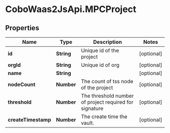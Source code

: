 # CoboWaas2JsApi.MPCProject

## Properties

Name | Type | Description | Notes
------------ | ------------- | ------------- | -------------
**id** | **String** | Unique id of the project | [optional] 
**orgId** | **String** | Unique id of org | [optional] 
**name** | **String** |  | [optional] 
**nodeCount** | **Number** | The count of tss node of the project | [optional] 
**threshold** | **Number** | The threshold number of project required for signature | [optional] 
**createTimestamp** | **Number** | The create time the vault. | [optional] 


